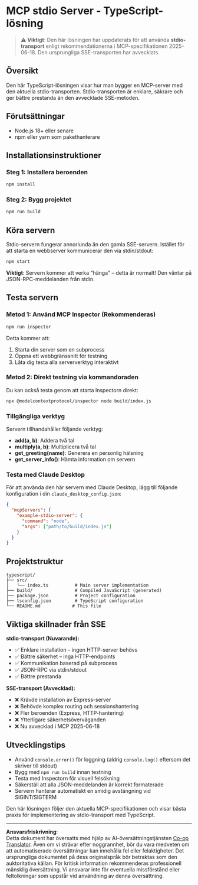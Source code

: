 <!--
CO_OP_TRANSLATOR_METADATA:
{
  "original_hash": "9d799c4a30a8383e0a74af9153262972",
  "translation_date": "2025-08-26T20:10:22+00:00",
  "source_file": "03-GettingStarted/05-stdio-server/solution/typescript/README.md",
  "language_code": "sv"
}
-->
# MCP stdio Server - TypeScript-lösning

> **⚠️ Viktigt**: Den här lösningen har uppdaterats för att använda **stdio-transport** enligt rekommendationerna i MCP-specifikationen 2025-06-18. Den ursprungliga SSE-transporten har avvecklats.

## Översikt

Den här TypeScript-lösningen visar hur man bygger en MCP-server med den aktuella stdio-transporten. Stdio-transporten är enklare, säkrare och ger bättre prestanda än den avvecklade SSE-metoden.

## Förutsättningar

- Node.js 18+ eller senare
- npm eller yarn som pakethanterare

## Installationsinstruktioner

### Steg 1: Installera beroenden

```bash
npm install
```

### Steg 2: Bygg projektet

```bash
npm run build
```

## Köra servern

Stdio-servern fungerar annorlunda än den gamla SSE-servern. Istället för att starta en webbserver kommunicerar den via stdin/stdout:

```bash
npm start
```

**Viktigt**: Servern kommer att verka "hänga" – detta är normalt! Den väntar på JSON-RPC-meddelanden från stdin.

## Testa servern

### Metod 1: Använd MCP Inspector (Rekommenderas)

```bash
npm run inspector
```

Detta kommer att:
1. Starta din server som en subprocess
2. Öppna ett webbgränssnitt för testning
3. Låta dig testa alla serververktyg interaktivt

### Metod 2: Direkt testning via kommandoraden

Du kan också testa genom att starta Inspectorn direkt:

```bash
npx @modelcontextprotocol/inspector node build/index.js
```

### Tillgängliga verktyg

Servern tillhandahåller följande verktyg:

- **add(a, b)**: Addera två tal
- **multiply(a, b)**: Multiplicera två tal  
- **get_greeting(name)**: Generera en personlig hälsning
- **get_server_info()**: Hämta information om servern

### Testa med Claude Desktop

För att använda den här servern med Claude Desktop, lägg till följande konfiguration i din `claude_desktop_config.json`:

```json
{
  "mcpServers": {
    "example-stdio-server": {
      "command": "node",
      "args": ["path/to/build/index.js"]
    }
  }
}
```

## Projektstruktur

```
typescript/
├── src/
│   └── index.ts          # Main server implementation
├── build/                # Compiled JavaScript (generated)
├── package.json          # Project configuration
├── tsconfig.json         # TypeScript configuration
└── README.md            # This file
```

## Viktiga skillnader från SSE

**stdio-transport (Nuvarande):**
- ✅ Enklare installation – ingen HTTP-server behövs
- ✅ Bättre säkerhet – inga HTTP-endpoints
- ✅ Kommunikation baserad på subprocess
- ✅ JSON-RPC via stdin/stdout
- ✅ Bättre prestanda

**SSE-transport (Avvecklad):**
- ❌ Krävde installation av Express-server
- ❌ Behövde komplex routing och sessionshantering
- ❌ Fler beroenden (Express, HTTP-hantering)
- ❌ Ytterligare säkerhetsöverväganden
- ❌ Nu avvecklad i MCP 2025-06-18

## Utvecklingstips

- Använd `console.error()` för loggning (aldrig `console.log()` eftersom det skriver till stdout)
- Bygg med `npm run build` innan testning
- Testa med Inspectorn för visuell felsökning
- Säkerställ att alla JSON-meddelanden är korrekt formaterade
- Servern hanterar automatiskt en smidig avstängning vid SIGINT/SIGTERM

Den här lösningen följer den aktuella MCP-specifikationen och visar bästa praxis för implementering av stdio-transport med TypeScript.

---

**Ansvarsfriskrivning**:  
Detta dokument har översatts med hjälp av AI-översättningstjänsten [Co-op Translator](https://github.com/Azure/co-op-translator). Även om vi strävar efter noggrannhet, bör du vara medveten om att automatiserade översättningar kan innehålla fel eller felaktigheter. Det ursprungliga dokumentet på dess originalspråk bör betraktas som den auktoritativa källan. För kritisk information rekommenderas professionell mänsklig översättning. Vi ansvarar inte för eventuella missförstånd eller feltolkningar som uppstår vid användning av denna översättning.